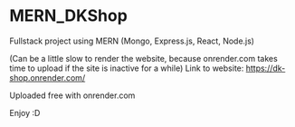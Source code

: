 # MERN_DKShop

Fullstack project using MERN (Mongo, Express.js, React, Node.js)


(Can be a little slow to render the website, because onrender.com takes time to upload if the site is inactive for a while)
Link to website: https://dk-shop.onrender.com/

Uploaded free with onrender.com

Enjoy :D
